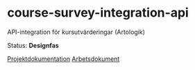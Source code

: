 # course-survey-integration-api
API-integration för kursutvärderingar (Artologik)

Status: **Designfas**

[Projektdokumentation](https://confluence.sys.kth.se/confluence/pages/viewpage.action?pageId=198838783)
[Arbetsdokument](https://docs.google.com/presentation/d/130XPuty8Ge5W5XzxiUvW_oG1ThBXwvA0p7lFy_mIxo4)
